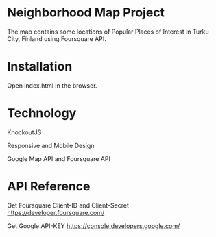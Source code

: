 # Neighborhood Map Project
The map contains some locations of Popular Places of Interest in Turku City, Finland using Foursquare API.
# Installation
Open index.html in the browser.
# Technology
KnockoutJS

Responsive and Mobile Design

Google Map API and Foursquare API

# API Reference
Get Foursquare Client-ID and Client-Secret https://developer.foursquare.com/

Get Google API-KEY https://console.developers.google.com/
